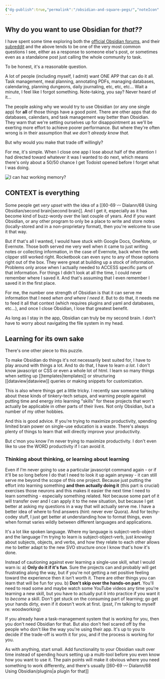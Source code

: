 ```yaml
---
{"dg-publish":true,"permalink":"/obsidian-and-square-pegs/","noteIcon":"","created":"2023-10-23T11:06:00"}
---
```




## Why do you want to use Obsidian for *that??*

I have spent some time exploring both the [official Obsidian forums](https://forum.obsidian.md/), and their [subreddit](https://www.reddit.com/r/ObsidianMD/) and the above tends to be one of the very most common questions I see, either as a response to someone else's post, or sometimes even as a standalone post just calling the whole community to task.

To be honest, it's a reasonable question.

A lot of people (including myself, I admit) want ONE APP that can do it all. Task management, meal planning, annotating PDFs, managing databases, calendaring, planning dungeons, daily journaling, etc, etc, etc... Wait a minute, I feel like I forgot something.
Note-taking, you say? Never heard of it...

The people asking why we would try to use Obsidian (or any one single app) for **all** of those things have a good point. There are other apps that do databases, calendars, and task management way better than Obsidian. They warn that we're setting ourselves up for disappointment as we'll be exerting more effort to achieve poorer performance. But where they're often wrong is in their assumption that *we don't already know that.* 

But why would you make that trade off willingly?

For me, it's simple. When I close one app I lose about half of the attention I had directed toward whatever it was I wanted to do next, which means there's only about a 50/50 chance I get Todoist opened before I forget what I was doing. 

![I can haz working memory?](https://i.imgflip.com/83iuj9.jpg)

## CONTEXT is everything

Some people get *very upset* with the idea of a [[60-69 〰️ Dialann/68 Using Obsidian/second brain\|second brain]]. And I get it, especially as it has become kind of buzz-wordy over the last couple of years. And if you want Obsidian, or any other program to only be a place to write and store notes (locally-stored and in a non-proprietary format), then you're welcome to use it that way. 

But if that's all I wanted, I would have stuck with Google Docs, OneNote, or Evernote. Those both served me very well when it came to just writing notes or collecting information, in the case of Evernote, back when the web clipper still worked right. Rocketbook can even sync to any of those options right out of the box. They were great at building up a stock of information. Problems only arose when I actually needed to ACCESS specific parts of that information. For things I didn't look at all the time, I could never remember where I saved it. And that's assuming that I even remember I saved it in the first place.

For me, the number one strength of Obsidian is that it can serve me information that I need *when and where I need it*. But to do that, it needs me to feed it all that context (which requires plugins and yaml and databases, etc...), and once I close Obsidian, I lose that greatest benefit.

As long as I stay in the app, Obsidian can truly be my second brain. I don't have to worry about navigating the file system in my head.

## Learning for its own sake

There's one other piece to this puzzle. 

To make Obsidian do things it's not necessarily best suited for, I have to play around with things a lot. And to do that, I have to learn *a lot*. I don't know javascript or CSS or even a whole lot of html. I learn so many things when setting up [[templates\|templates]] or structuring [[dataview\|dataview]] queries or making snippets for customization.

This is also where things get a little tricky. I recently saw someone talking about these kinds of tinkery-tech setups, and warning people against putting time and energy into learning "skills" for these projects that won't actually be applicable in other parts of their lives. Not only Obsidian, but a number of my other hobbies.

And this is good advice. If you're trying to maximize productivity, spending limited brain power on single-use education is a waste. There's always plenty of things to learn that will directly improve your productivity.

But c'mon you know I'm never trying to maximize productivity. I don't even like to use the WORD productivity if I can avoid it.

### Thinking about thinking, or learning about learning
Even if I'm never going to use a particular javascript command again - or if it'll be so long before I do that I need to look it up again anyway - it can still serve me beyond the scope of this one project. Because just putting the effort into learning something **and then actually doing it** (this part is crucial) exercises those neurons and this makes it easier the next time I need to learn something - especially something related. Not because some part of it will transfer over and I can apply it to the new situation, but because I get better at asking my questions in a way that will actually serve me. I have a better idea of where to find answers (hint: never ever Quora). And for techy-codey stuff, I just get better at understanding how to format things, even when format varies wildly between different languages and applications. 

It's a lot like spoken language. Where my language is subject-verb-object and the language I'm trying to learn is subject-object-verb, just *knowing* about subjects, objects, and verbs, and how they relate to each other allows me to better adapt to the new SVO structure once I know that's how it's done.

Instead of cautioning against ever learning a single-use skill, what I would warn is:
a) **Only do it if it's fun**. Sure the projects can and probably will get frustrating along the way, but if you're not getting a net positive feeling toward the experience then it isn't worth it. There are other things you can learn that will be fun for you.
b) **Don't skip over the hands-on part**. You'll need to read some and maybe watch some YouTube videos any time you're learning a new skill, but you have to actually put it into practice if you want it to *become* a skill. Don't get stuck on the consuming part of learning; go get your hands dirty, even if it doesn't work at first. (psst, I'm talking to myself re: woodworking)

If you already have a task-management system that is working for you, then you don't need Obsidian for that. But also don't feel scared off by the people who don't like the way you're using their app. It's up to you to decide if the trade-off is worth it for you, and if the process is working for you. 

As with anything, start small. Add functionality to your Obsidian vault over time instead of spending hours setting up a multi-tool before you even know how you want to use it. The pain points will make it obvious where you need something to work differently, and there's usually [[60-69 〰️ Dialann/68 Using Obsidian/plugins\|a plugin for that]]
